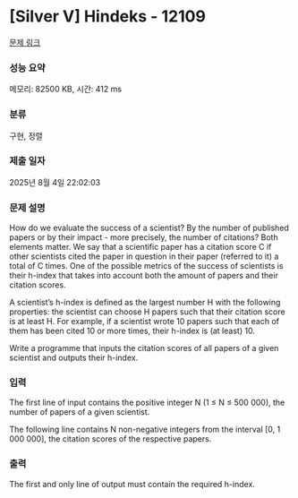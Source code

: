 # [Silver V] Hindeks - 12109 

[문제 링크](https://www.acmicpc.net/problem/12109) 

### 성능 요약

메모리: 82500 KB, 시간: 412 ms

### 분류

구현, 정렬

### 제출 일자

2025년 8월 4일 22:02:03

### 문제 설명

<p>How do we evaluate the success of a scientist? By the number of published papers or by their impact - more precisely, the number of citations? Both elements matter. We say that a scientific paper has a citation score C if other scientists cited the paper in question in their paper (referred to it) a total of C times. One of the possible metrics of the success of scientists is their h-index that takes into account both the amount of papers and their citation scores.</p>

<p>A scientist’s h-index is defined as the largest number H with the following properties: the scientist can choose H papers such that their citation score is at least H. For example, if a scientist wrote 10 papers such that each of them has been cited 10 or more times, their h-index is (at least) 10.</p>

<p>Write a programme that inputs the citation scores of all papers of a given scientist and outputs their h-index.</p>

### 입력 

 <p>The first line of input contains the positive integer N (1 ≤ N ≤ 500 000), the number of papers of a given scientist.</p>

<p>The following line contains N non-negative integers from the interval [0, 1 000 000], the citation scores of the respective papers.</p>

### 출력 

 <p>The first and only line of output must contain the required h-index.</p>

